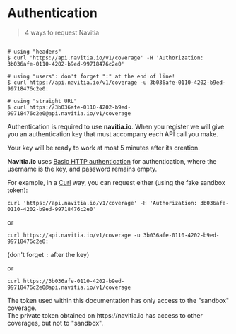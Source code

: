 Authentication
==============

> 4 ways to request Navitia

``` shell

# using "headers"
$ curl 'https://api.navitia.io/v1/coverage' -H 'Authorization: 3b036afe-0110-4202-b9ed-99718476c2e0'

# using "users": don't forget ":" at the end of line!
$ curl https://api.navitia.io/v1/coverage -u 3b036afe-0110-4202-b9ed-99718476c2e0:

# using "straight URL"
$ curl https://3b036afe-0110-4202-b9ed-99718476c2e0@api.navitia.io/v1/coverage

```

Authentication is required to use **navitia.io**. When you register we will give you
an authentication key that must accompany each API call you make.

<aside class="notice">
Your key will be ready to work at most 5 minutes after its creation.
</aside>

**Navitia.io** uses [Basic HTTP authentication](http://tools.ietf.org/html/rfc2617#section-2)
for authentication, where the username is the key, and password remains empty.

For example, in a [Curl](https://en.wikipedia.org/wiki/CURL) way, you can request either (using the fake sandbox token):

`curl 'https://api.navitia.io/v1/coverage' -H 'Authorization: 3b036afe-0110-4202-b9ed-99718476c2e0'`

or

`curl https://api.navitia.io/v1/coverage -u 3b036afe-0110-4202-b9ed-99718476c2e0:`

(don't forget `:` after the key)

or

`curl https://3b036afe-0110-4202-b9ed-99718476c2e0@api.navitia.io/v1/coverage`

<aside class="notice">
The token used within this documentation has only access to the "sandbox" coverage.</br>
The private token obtained on https://navitia.io has access to other coverages, but not to "sandbox".
</aside>
